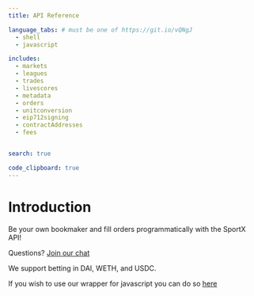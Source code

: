 ```yaml
---
title: API Reference

language_tabs: # must be one of https://git.io/vQNgJ
  - shell
  - javascript

includes:
  - markets
  - leagues
  - trades
  - livescores
  - metadata
  - orders
  - unitconversion
  - eip712signing
  - contractAddresses
  - fees


search: true

code_clipboard: true
---
```


# Introduction

Be your own bookmaker and fill orders programmatically with the SportX API!

Questions? [Join our chat](https://discord.gg/xXUynCX)

We support betting in DAI, WETH, and USDC.

If you wish to use our wrapper for javascript you can do so [here](https://github.com/sportx-bet/sportx-js)







